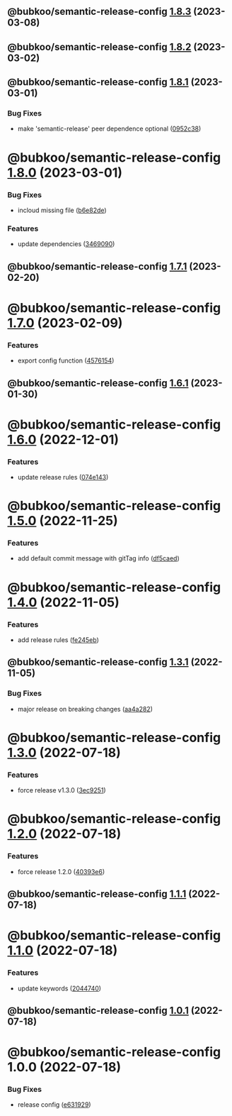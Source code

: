 ## @bubkoo/semantic-release-config [1.8.3](https://github.com/bubkoo/configs/compare/@bubkoo/semantic-release-config@1.8.2...@bubkoo/semantic-release-config@1.8.3) (2023-03-08)

## @bubkoo/semantic-release-config [1.8.2](https://github.com/bubkoo/configs/compare/@bubkoo/semantic-release-config@1.8.1...@bubkoo/semantic-release-config@1.8.2) (2023-03-02)

## @bubkoo/semantic-release-config [1.8.1](https://github.com/bubkoo/configs/compare/@bubkoo/semantic-release-config@1.8.0...@bubkoo/semantic-release-config@1.8.1) (2023-03-01)


### Bug Fixes

* make 'semantic-release' peer dependence optional ([0952c38](https://github.com/bubkoo/configs/commit/0952c389f240b3cf5b218b7a1a12b25504a8f2a5))

# @bubkoo/semantic-release-config [1.8.0](https://github.com/bubkoo/configs/compare/@bubkoo/semantic-release-config@1.7.1...@bubkoo/semantic-release-config@1.8.0) (2023-03-01)


### Bug Fixes

* incloud missing file ([b6e82de](https://github.com/bubkoo/configs/commit/b6e82debee00bd41fba4ce574de523e6bfc86b98))


### Features

* update dependencies ([3469090](https://github.com/bubkoo/configs/commit/3469090880735010c7f8f90ae746969eed1269ef))

## @bubkoo/semantic-release-config [1.7.1](https://github.com/bubkoo/configs/compare/@bubkoo/semantic-release-config@1.7.0...@bubkoo/semantic-release-config@1.7.1) (2023-02-20)

# @bubkoo/semantic-release-config [1.7.0](https://github.com/bubkoo/configs/compare/@bubkoo/semantic-release-config@1.6.1...@bubkoo/semantic-release-config@1.7.0) (2023-02-09)


### Features

* export config function ([4576154](https://github.com/bubkoo/configs/commit/4576154ef3fcb9bd54c1fcebbba0b24d8df9d849))

## @bubkoo/semantic-release-config [1.6.1](https://github.com/bubkoo/configs/compare/@bubkoo/semantic-release-config@1.6.0...@bubkoo/semantic-release-config@1.6.1) (2023-01-30)

# @bubkoo/semantic-release-config [1.6.0](https://github.com/bubkoo/configs/compare/@bubkoo/semantic-release-config@1.5.0...@bubkoo/semantic-release-config@1.6.0) (2022-12-01)


### Features

* update release rules ([074e143](https://github.com/bubkoo/configs/commit/074e1434aef45422c0336add907704f63a50489e))

# @bubkoo/semantic-release-config [1.5.0](https://github.com/bubkoo/configs/compare/@bubkoo/semantic-release-config@1.4.0...@bubkoo/semantic-release-config@1.5.0) (2022-11-25)


### Features

* add default commit message with gitTag info ([df5caed](https://github.com/bubkoo/configs/commit/df5caed99af57589afa5eb157130b4c03b0e4899))

# @bubkoo/semantic-release-config [1.4.0](https://github.com/bubkoo/configs/compare/@bubkoo/semantic-release-config@1.3.1...@bubkoo/semantic-release-config@1.4.0) (2022-11-05)


### Features

* add release rules ([fe245eb](https://github.com/bubkoo/configs/commit/fe245ebb18243c281be57ea3a3eadd593468eb73))

## @bubkoo/semantic-release-config [1.3.1](https://github.com/bubkoo/configs/compare/@bubkoo/semantic-release-config@1.3.0...@bubkoo/semantic-release-config@1.3.1) (2022-11-05)


### Bug Fixes

* major release on breaking changes ([aa4a282](https://github.com/bubkoo/configs/commit/aa4a2823d11bc6373261c45a16c350f798ca366c))

# @bubkoo/semantic-release-config [1.3.0](https://github.com/bubkoo/configs/compare/@bubkoo/semantic-release-config@1.2.0...@bubkoo/semantic-release-config@1.3.0) (2022-07-18)


### Features

* force release v1.3.0 ([3ec9251](https://github.com/bubkoo/configs/commit/3ec9251f17f1f89c14e9c5e9bd56e20c6aac5a09))

# @bubkoo/semantic-release-config [1.2.0](https://github.com/bubkoo/configs/compare/@bubkoo/semantic-release-config@1.1.1...@bubkoo/semantic-release-config@1.2.0) (2022-07-18)


### Features

* force release 1.2.0 ([40393e6](https://github.com/bubkoo/configs/commit/40393e6c440d3f00cfb0e8d45c01b5db16cc42bf))

## @bubkoo/semantic-release-config [1.1.1](https://github.com/bubkoo/configs/compare/@bubkoo/semantic-release-config@1.1.0...@bubkoo/semantic-release-config@1.1.1) (2022-07-18)

# @bubkoo/semantic-release-config [1.1.0](https://github.com/bubkoo/configs/compare/@bubkoo/semantic-release-config@1.0.1...@bubkoo/semantic-release-config@1.1.0) (2022-07-18)


### Features

* update keywords ([2044740](https://github.com/bubkoo/configs/commit/204474055c830e723bc414b151e1de90b123647e))

## @bubkoo/semantic-release-config [1.0.1](https://github.com/bubkoo/configs/compare/@bubkoo/semantic-release-config@1.0.0...@bubkoo/semantic-release-config@1.0.1) (2022-07-18)

# @bubkoo/semantic-release-config 1.0.0 (2022-07-18)


### Bug Fixes

* release config ([e631929](https://github.com/bubkoo/configs/commit/e631929d79469ec7e913f2e5115b0000c3c7261c))
